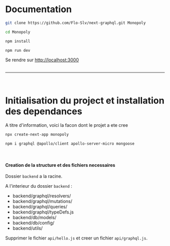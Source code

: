# Documentation
```sh
git clone https://github.com/Flo-Slv/next-graphql.git Monopoly
```
```sh
cd Monopoly
```
```sh
npm install
```
```sh
npm run dev
```
Se rendre sur <a href='http://localhost:3000'>http://localhost:3000</a>
<br /><br />

---
<br />

# Initialisation du project et installation des dependances
A titre d'information, voici la facon dont le projet a ete cree
```sh
npx create-next-app monopoly
```
```sh
npm i graphql @apollo/client apollo-server-micro mongoose
```
<br />

#### Creation de la structure et des fichiers necessaires
Dossier `backend` a la racine.

A l'interieur du dossier `backend` :
- backend/graphql/resolvers/
- backend/graphql/mutations/
- backend/graphql/queries/
- backend/graphql/typeDefs.js
- backend/db/models/
- backend/db/config/
- backend/utils/

Supprimer le fichier `api/hello.js` et creer un fichier `api/graphql.js`.
